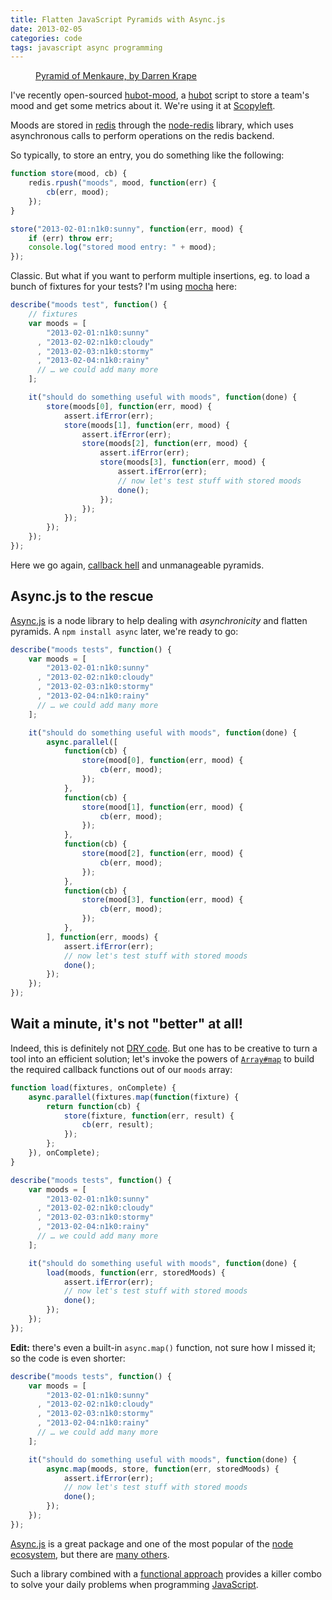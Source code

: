 ```yaml
---
title: Flatten JavaScript Pyramids with Async.js
date: 2013-02-05
categories: code
tags: javascript async programming
---
```


<figure>
    <img src="/static/code/2013/pyramids.png" alt="">
    <figcaption>
        <a href="https://secure.flickr.com/photos/dkrape/5154684093/">Pyramid of Menkaure, by Darren Krape</a></figcaption>
</figure>

I've recently open-sourced [hubot-mood], a [hubot] script to store a team's mood and get some metrics about it. We're using it at [Scopyleft](http://scopyleft.fr/).

Moods are stored in [redis] through the [node-redis] library, which uses asynchronous calls to perform operations on the redis backend.

So typically, to store an entry, you do something like the following:

```js
function store(mood, cb) {
    redis.rpush("moods", mood, function(err) {
        cb(err, mood);
    });
}

store("2013-02-01:n1k0:sunny", function(err, mood) {
    if (err) throw err;
    console.log("stored mood entry: " + mood);
});
```

Classic. But what if you want to perform multiple insertions, eg. to load a bunch of fixtures for your tests? I'm using [mocha] here:

```js
describe("moods test", function() {
    // fixtures
    var moods = [
        "2013-02-01:n1k0:sunny"
      , "2013-02-02:n1k0:cloudy"
      , "2013-02-03:n1k0:stormy"
      , "2013-02-04:n1k0:rainy"
      // … we could add many more
    ];

    it("should do something useful with moods", function(done) {
        store(moods[0], function(err, mood) {
            assert.ifError(err);
            store(moods[1], function(err, mood) {
                assert.ifError(err);
                store(moods[2], function(err, mood) {
                    assert.ifError(err);
                    store(moods[3], function(err, mood) {
                        assert.ifError(err);
                        // now let's test stuff with stored moods
                        done();
                    });
                });
            });
        });
    });
});
```

Here we go again, [callback hell] and unmanageable pyramids.

## Async.js to the rescue

[Async.js] is a node library to help dealing with *asynchronicity* and flatten pyramids. A `npm install async` later, we're ready to go:

```js
describe("moods tests", function() {
    var moods = [
        "2013-02-01:n1k0:sunny"
      , "2013-02-02:n1k0:cloudy"
      , "2013-02-03:n1k0:stormy"
      , "2013-02-04:n1k0:rainy"
      // … we could add many more
    ];

    it("should do something useful with moods", function(done) {
        async.parallel([
            function(cb) {
                store(mood[0], function(err, mood) {
                    cb(err, mood);
                });
            },
            function(cb) {
                store(mood[1], function(err, mood) {
                    cb(err, mood);
                });
            },
            function(cb) {
                store(mood[2], function(err, mood) {
                    cb(err, mood);
                });
            },
            function(cb) {
                store(mood[3], function(err, mood) {
                    cb(err, mood);
                });
            },
        ], function(err, moods) {
            assert.ifError(err);
            // now let's test stuff with stored moods
            done();
        });
    });
});
```

## Wait a minute, it's not "better" at all!

Indeed, this is definitely not [DRY code]. But one has to be creative to turn a tool into an efficient solution; let's invoke the powers of [`Array#map`](https://developer.mozilla.org/en-US/docs/JavaScript/Reference/Global_Objects/Array/map) to build the required callback functions out of our `moods` array:

```js
function load(fixtures, onComplete) {
    async.parallel(fixtures.map(function(fixture) {
        return function(cb) {
            store(fixture, function(err, result) {
                cb(err, result);
            });
        };
    }), onComplete);
}

describe("moods tests", function() {
    var moods = [
        "2013-02-01:n1k0:sunny"
      , "2013-02-02:n1k0:cloudy"
      , "2013-02-03:n1k0:stormy"
      , "2013-02-04:n1k0:rainy"
      // … we could add many more
    ];

    it("should do something useful with moods", function(done) {
        load(moods, function(err, storedMoods) {
            assert.ifError(err);
            // now let's test stuff with stored moods
            done();
        });
    });
});
```

**Edit:** there's even a built-in `async.map()` function, not sure how I missed it; so the code is even shorter:

```js
describe("moods tests", function() {
    var moods = [
        "2013-02-01:n1k0:sunny"
      , "2013-02-02:n1k0:cloudy"
      , "2013-02-03:n1k0:stormy"
      , "2013-02-04:n1k0:rainy"
      // … we could add many more
    ];

    it("should do something useful with moods", function(done) {
        async.map(moods, store, function(err, storedMoods) {
            assert.ifError(err);
            // now let's test stuff with stored moods
            done();
        });
    });
});
```

[Async.js] is a great package and one of the most popular of the [node ecosystem], but there are [many others](https://npmjs.org/browse/keyword/async).

Such a library combined with a [functional approach](http://cjohansen.no/talks/2012/sdc-functional/) provides a killer combo to solve your daily problems when programming [JavaScript].

[Async.js]: https://github.com/caolan/async
[callback hell]: http://callbackhell.com/
[DRY code]: https://en.wikipedia.org/wiki/Don't_repeat_yourself
[hubot]: http://hubot.github.com/
[hubot-mood]: https://github.com/scopyleft/hubot-mood
[JavaScript]: /code/2013/why_javascript/
[mocha]: http://visionmedia.github.com/mocha/
[node-redis]: https://github.com/mranney/node_redis
[node]: http://nodejs.org/
[node ecosystem]: http://npmjs.org/
[redis]: http://redis.io/
